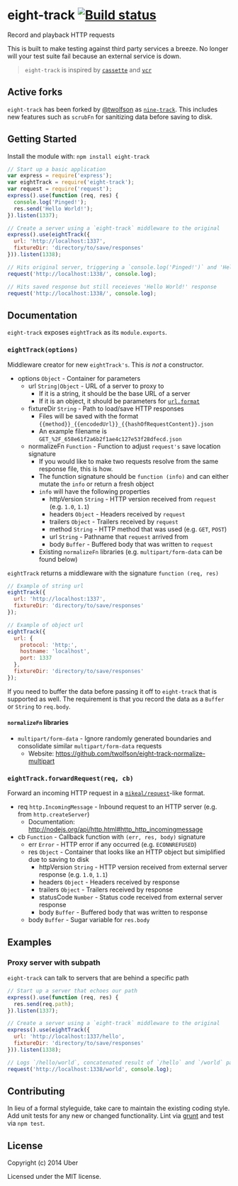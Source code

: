 # eight-track [![Build status](https://travis-ci.org/uber/eight-track.png?branch=master)](https://travis-ci.org/uber/eight-track)

Record and playback HTTP requests

This is built to make testing against third party services a breeze. No longer will your test suite fail because an external service is down.

> `eight-track` is inspired by [`cassette`][] and [`vcr`][]

[`cassette`]: https://github.com/uber/cassette
[`vcr`]: https://rubygems.org/gems/vcr

## Active forks
`eight-track` has been forked by [@twolfson][] as [`nine-track`][]. This includes new features such as `scrubFn` for sanitizing data before saving to disk.

[@twolfson]: https://github.com/twolfson
[`nine-track`]: https://github.com/twolfson/nine-track

## Getting Started
Install the module with: `npm install eight-track`

```javascript
// Start up a basic application
var express = require('express');
var eightTrack = require('eight-track');
var request = require('request');
express().use(function (req, res) {
  console.log('Pinged!');
  res.send('Hello World!');
}).listen(1337);

// Create a server using a `eight-track` middleware to the original
express().use(eightTrack({
  url: 'http://localhost:1337',
  fixtureDir: 'directory/to/save/responses'
})).listen(1338);

// Hits original server, triggering a `console.log('Pinged!')` and 'Hello World!' response
request('http://localhost:1338/', console.log);

// Hits saved response but still receieves 'Hello World!' response
request('http://localhost:1338/', console.log);
```

## Documentation
`eight-track` exposes `eightTrack` as its `module.exports`.

### `eightTrack(options)`
Middleware creator for new `eightTrack's`. This *is not* a constructor.

- options `Object` - Container for parameters
    - url `String|Object` - URL of a server to proxy to
        - If it is a string, it should be the base URL of a server
        - If it is an object, it should be parameters for [`url.format`][]
    - fixtureDir `String` - Path to load/save HTTP responses
        - Files will be saved with the format `{{method}}_{{encodedUrl}}_{{hashOfRequestContent}}.json`
        - An example filename is `GET_%2F_658e61f2a6b2f1ae4c127e53f28dfecd.json`
    - normalizeFn `Function` - Function to adjust `request's` save location signature
        - If you would like to make two requests resolve from the same response file, this is how.
        - The function signature should be `function (info)` and can either mutate the `info` or return a fresh object
        - `info` will have the following properties
             - httpVersion `String` - HTTP version received from `request` (e.g. `1.0`, `1.1`)
             - headers `Object` - Headers received by `request`
             - trailers `Object` - Trailers received by `request`
             - method `String` - HTTP method that was used (e.g. `GET`, `POST`)
             - url `String` - Pathname that `request` arrived from
             - body `Buffer` - Buffered body that was written to `request`
        - Existing `normalizeFn` libraries (e.g. `multipart/form-data` can be found below)

[`url.format`]: http://nodejs.org/api/url.html#url_url_format_urlobj

`eightTrack` returns a middleware with the signature `function (req, res)`

```js
// Example of string url
eightTrack({
  url: 'http://localhost:1337',
  fixtureDir: 'directory/to/save/responses'
});

// Example of object url
eightTrack({
  url: {
    protocol: 'http:',
    hostname: 'localhost',
    port: 1337
  },
  fixtureDir: 'directory/to/save/responses'
});
```

If you need to buffer the data before passing it off to `eight-track` that is supported as well.
The requirement is that you record the data as a `Buffer` or `String` to `req.body`.

#### `normalizeFn` libraries
- `multipart/form-data` - Ignore randomly generated boundaries and consolidate similar `multipart/form-data` requests
    - Website: https://github.com/twolfson/eight-track-normalize-multipart

### `eightTrack.forwardRequest(req, cb)`
Forward an incoming HTTP request in a [`mikeal/request`][]-like format.

- req `http.IncomingMessage` - Inbound request to an HTTP server (e.g. from `http.createServer`)
    - Documentation: http://nodejs.org/api/http.html#http_http_incomingmessage
- cb `Function` - Callback function with `(err, res, body)` signature
    - err `Error` - HTTP error if any occurred (e.g. `ECONNREFUSED`)
    - res `Object` - Container that looks like an HTTP object but simiplified due to saving to disk
        - httpVersion `String` - HTTP version received from external server response (e.g. `1.0`, `1.1`)
        - headers `Object` - Headers received by response
        - trailers `Object` - Trailers received by response
        - statusCode `Number` - Status code received from external server response
        - body `Buffer` - Buffered body that was written to response
    - body `Buffer` - Sugar variable for `res.body`

[`mikeal/request`]: https://github.com/mikeal/request

## Examples
### Proxy server with subpath
`eight-track` can talk to servers that are behind a specific path

```js
// Start up a server that echoes our path
express().use(function (req, res) {
  res.send(req.path);
}).listen(1337);

// Create a server using a `eight-track` middleware to the original
express().use(eightTrack({
  url: 'http://localhost:1337/hello',
  fixtureDir: 'directory/to/save/responses'
})).listen(1338);

// Logs `/hello/world`, concatenated result of `/hello` and `/world` paths
request('http://localhost:1338/world', console.log);
```

## Contributing
In lieu of a formal styleguide, take care to maintain the existing coding style. Add unit tests for any new or changed functionality. Lint via [grunt](https://github.com/gruntjs/grunt) and test via `npm test`.

## License
Copyright (c) 2014 Uber

Licensed under the MIT license.
